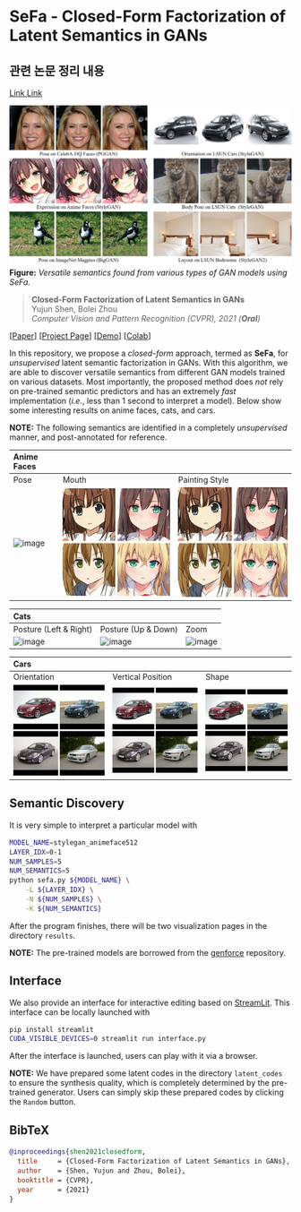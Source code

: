 # SeFa - Closed-Form Factorization of Latent Semantics in GANs
## 관련 논문 정리 내용
[ Link ](https://study-grow.tistory.com/entry/Closed-Form-Factorization-of-Latent-Semantics-in-GANs-%EB%85%BC%EB%AC%B8-%EC%84%A4%EB%AA%85)
[ Link ](https://study-grow.tistory.com/entry/%EB%85%BC%EB%AC%B8-%EC%9D%BD%EA%B8%B0-SeFa-Closed-Form-Factorization-of-Latent-Semantics-in-GANs-%ED%95%B5%EC%8B%AC-%EC%BD%94%EB%93%9C-%EB%B6%84%EC%84%9D)


![image](./docs/assets/teaser.jpg)
**Figure:** *Versatile semantics found from various types of GAN models using SeFa.*

> **Closed-Form Factorization of Latent Semantics in GANs** <br>
> Yujun Shen, Bolei Zhou <br>
> *Computer Vision and Pattern Recognition (CVPR), 2021 (**Oral**)*

[[Paper](https://arxiv.org/pdf/2007.06600.pdf)]
[[Project Page](https://genforce.github.io/sefa/)]
[[Demo](https://www.youtube.com/watch?v=OFHW2WbXXIQ)]
[[Colab](https://colab.research.google.com/github/genforce/sefa/blob/master/docs/SeFa.ipynb)]

In this repository, we propose a *closed-form* approach, termed as **SeFa**, for *unsupervised* latent semantic factorization in GANs. With this algorithm, we are able to discover versatile semantics from different GAN models trained on various datasets. Most importantly, the proposed method does *not* rely on pre-trained semantic predictors and has an extremely *fast* implementation (*i.e.*, less than 1 second to interpret a model). Below show some interesting results on anime faces, cats, and cars.

**NOTE:** The following semantics are identified in a completely *unsupervised* manner, and post-annotated for reference.

| Anime Faces | | |
| :-- | :-- | :-- |
| Pose | Mouth | Painting Style
| ![image](./docs/assets/stylegan_animeface_pose.gif) | ![image](./docs/assets/stylegan_animeface_mouth.gif) | ![image](./docs/assets/stylegan_animeface_style.gif)

| Cats | | |
| :-- | :-- | :-- |
| Posture (Left & Right) | Posture (Up & Down) | Zoom
| ![image](./docs/assets/stylegan_cat_posture_horizontal.gif) | ![image](./docs/assets/stylegan_cat_posture_vertical.gif) | ![image](./docs/assets/stylegan_cat_zoom.gif)

| Cars | | |
| :-- | :-- | :-- |
| Orientation | Vertical Position | Shape
| ![image](./docs/assets/stylegan_car_orientation.gif) | ![image](./docs/assets/stylegan_car_vertical_position.gif) | ![image](./docs/assets/stylegan_car_shape.gif)

## Semantic Discovery

It is very simple to interpret a particular model with

```bash
MODEL_NAME=stylegan_animeface512
LAYER_IDX=0-1
NUM_SAMPLES=5
NUM_SEMANTICS=5
python sefa.py ${MODEL_NAME} \
    -L ${LAYER_IDX} \
    -N ${NUM_SAMPLES} \
    -K ${NUM_SEMANTICS}
```

After the program finishes, there will be two visualization pages in the directory `results`.

**NOTE:** The pre-trained models are borrowed from the [genforce](https://github.com/genforce/genforce) repository.

## Interface

We also provide an interface for interactive editing based on [StreamLit](https://www.streamlit.io/). This interface can be locally launched with

```bash
pip install streamlit
CUDA_VISIBLE_DEVICES=0 streamlit run interface.py
```

After the interface is launched, users can play with it via a browser.

**NOTE:** We have prepared some latent codes in the directory `latent_codes` to ensure the synthesis quality, which is completely determined by the pre-trained generator. Users can simply skip these prepared codes by clicking the `Random` button.

## BibTeX

```bibtex
@inproceedings{shen2021closedform,
  title     = {Closed-Form Factorization of Latent Semantics in GANs},
  author    = {Shen, Yujun and Zhou, Bolei},
  booktitle = {CVPR},
  year      = {2021}
}
```
